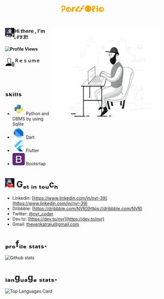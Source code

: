 # <p  align="center" style="color:orange;">Ꭾစ𝒓𝓽🝡⚉ℓ𝖎စ</p>

<img align="right" height = "300" width = "350"  src= "https://github.com/nvrr/nvrr/blob/main/asset/icons/pixeltrue-support.png"/>

### Hi there , <img align="left" height = "30" width = "30" alt="" src= "https://github.com/nvrr/nvrr/blob/main/asset/images/photo_2021-02-06_10-55-57.jpg"/> I'm  𝒩𝒱𝑅!

 #### ![Profile Views](https://komarev.com/ghpvc/?username=nvrr)
 

 #### Ｒｅｓｕｍｅ<a href="https://drive.google.com/file/d/1Lh1AQA93xtPa0A3GE5b4-15LlX7v_cDH/view?usp=drivesdk"><img align="left" height = "30" width = "30" alt="RESUME" src= "https://github.com/nvrr/nvrr/blob/main/asset/resumeIcons/icons8-attach-resume-male-50.png"/></a>
 </br>


# ₛₖᵢₗₗₛ
- <code><img height="40" src="https://github.com/nvrr/nvrr/blob/main/asset/python.png"></code> Python and DBMS by using Sqlite
- <code><img height="40" src="https://github.com/nvrr/nvrr/blob/main/asset/icons/dart.png"></code> Dart
-  <code><img height="40" src="https://github.com/nvrr/nvrr/blob/main/asset/flutter.png"></code> Flutter
- <code><img height="40" src="https://github.com/nvrr/nvrr/blob/main/asset/bootstrap4.png"></code> Bootsrtap


# <img  height = "30" width = "30" src= "https://github.com/nvrr/nvrr/blob/main/asset/images/photo_2021-02-06_11-39-46.jpg"/> Gₑₜ ᵢₙ ₜₒᵤcₕ
- Linkedin: [https://www.linkedin.com/in/nvr-39](https://www.linkedin.com/in/nvr-39)
- Dribbble: [https://dribbble.com/NVR](https://dribbble.com/NVR)
- Twitter: [@nvr_coder](https://twitter.com/nvr_coder)
- Dev.to: [https://dev.to/nvr](https://dev.to/nvr)
- Gmail: [thevenkatraju@gmail.com](thevenkatraju@gmail.com)

# ₚᵣₒfᵢₗₑ ₛₜₐₜₛ.
![Github stats](https://github-readme-stats.vercel.app/api?username=nvrr&theme=buefy&show_icons=true&count_private=true)


# ₗₐₙgᵤₐgₑ ₛₜₐₜₛ.

![Top Languages Card](https://github-readme-stats.vercel.app/api/top-langs/?username=nvrr&theme=buefy&layout=compact)

